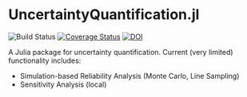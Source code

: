 UncertaintyQuantification.jl
============================

![Build Status](https://github.com/friesischscott/UncertaintyQuantification.jl/workflows/CI/badge.svg)
[![Coverage Status](https://coveralls.io/repos/github/FriesischScott/UncertaintyQuantification.jl/badge.svg?branch=master)](https://coveralls.io/github/FriesischScott/UncertaintyQuantification.jl?branch=master)
[![DOI](https://zenodo.org/badge/DOI/10.5281/zenodo.3993817.svg)](https://doi.org/10.5281/zenodo.3993817)

A Julia package for uncertainty quantification. Current (very limited) functionality includes:

 * Simulation-based Reliability Analysis (Monte Carlo, Line Sampling)
 * Sensitivity Analysis (local)
